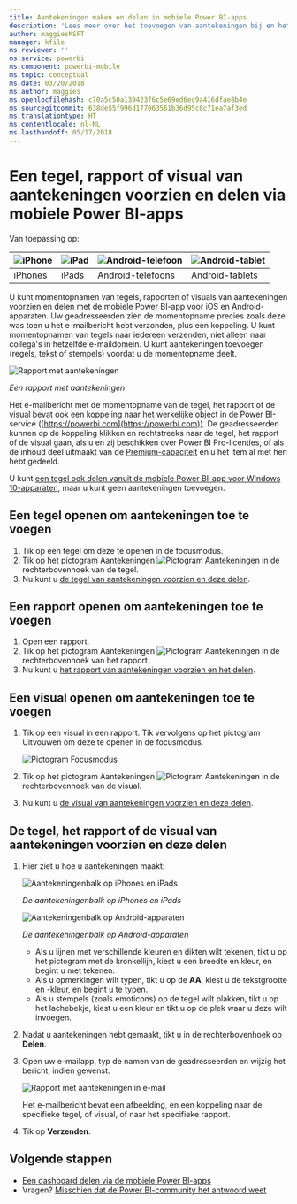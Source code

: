 ```yaml
---
title: Aantekeningen maken en delen in mobiele Power BI-apps
description: 'Lees meer over het toevoegen van aantekeningen bij en het delen van tegels, rapporten en visuals vanuit de mobiele Microsoft Power BI-app voor iOS en Android. '
author: maggiesMSFT
manager: kfile
ms.reviewer: ''
ms.service: powerbi
ms.component: powerbi-mobile
ms.topic: conceptual
ms.date: 03/20/2018
ms.author: maggies
ms.openlocfilehash: c70a5c50a139423f6c5e69ed6ec9a416dfae8b4e
ms.sourcegitcommit: 638de55f996d177063561b36d95c8c71ea7af3ed
ms.translationtype: HT
ms.contentlocale: nl-NL
ms.lasthandoff: 05/17/2018
---
```

# <a name="annotate-and-share-a-tile-report-or-visual-in-power-bi-mobile-apps"></a>Een tegel, rapport of visual van aantekeningen voorzien en delen via mobiele Power BI-apps
Van toepassing op:

| ![iPhone](media/mobile-annotate-and-share-a-tile-from-the-mobile-apps/iphone-logo-50-px.png) | ![iPad](media/mobile-annotate-and-share-a-tile-from-the-mobile-apps/ipad-logo-50-px.png) | ![Android-telefoon](media/mobile-annotate-and-share-a-tile-from-the-mobile-apps/android-phone-logo-50-px.png) | ![Android-tablet](media/mobile-annotate-and-share-a-tile-from-the-mobile-apps/android-tablet-logo-50-px.png) |
|:--- |:--- |:--- |:--- |
| iPhones |iPads |Android-telefoons |Android-tablets |

U kunt momentopnamen van tegels, rapporten of visuals van aantekeningen voorzien en delen met de mobiele Power BI-app voor iOS en Android-apparaten. Uw geadresseerden zien de momentopname precies zoals deze was toen u het e-mailbericht hebt verzonden, plus een koppeling. U kunt momentopnamen van tegels naar iedereen verzenden, niet alleen naar collega's in hetzelfde e-maildomein. U kunt aantekeningen toevoegen (regels, tekst of stempels) voordat u de momentopname deelt.

![Rapport met aantekeningen](media/mobile-annotate-and-share-a-tile-from-the-mobile-apps/power-bi-iphone-annotate.png)

*Een rapport met aantekeningen*

Het e-mailbericht met de momentopname van de tegel, het rapport of de visual bevat ook een koppeling naar het werkelijke object in de Power BI-service ([https://powerbi.com](https://powerbi.com)). De geadresseerden kunnen op de koppeling klikken en rechtstreeks naar de tegel, het rapport of de visual gaan, als u en zij beschikken over Power BI Pro-licenties, of als de inhoud deel uitmaakt van de [Premium-capaciteit](service-premium.md) en u het item al met hen hebt gedeeld. 

U kunt [een tegel ook delen vanuit de mobiele Power BI-app voor Windows 10-apparaten](mobile-share-tile-windows-10-phone-app.md), maar u kunt geen aantekeningen toevoegen.

## <a name="open-a-tile-for-annotating"></a>Een tegel openen om aantekeningen toe te voegen
1. Tik op een tegel om deze te openen in de focusmodus.
2. Tik op het pictogram Aantekeningen ![Pictogram Aantekeningen](media/mobile-annotate-and-share-a-tile-from-the-mobile-apps/power-bi-ios-annotate-icon.png) in de rechterbovenhoek van de tegel.
3. Nu kunt u [de tegel van aantekeningen voorzien en deze delen](mobile-annotate-and-share-a-tile-from-the-mobile-apps.md#annotate-and-share-the-tile-report-or-visual).

## <a name="open-a-report-for-annotating"></a>Een rapport openen om aantekeningen toe te voegen
1. Open een rapport. 
2. Tik op het pictogram Aantekeningen ![Pictogram Aantekeningen](media/mobile-annotate-and-share-a-tile-from-the-mobile-apps/power-bi-ios-annotate-icon.png) in de rechterbovenhoek van het rapport.
3. Nu kunt u [het rapport van aantekeningen voorzien en het delen](mobile-annotate-and-share-a-tile-from-the-mobile-apps.md#annotate-and-share-the-tile-report-or-visual).

## <a name="open-a-visual-for-annotating"></a>Een visual openen om aantekeningen toe te voegen
1. Tik op een visual in een rapport. Tik vervolgens op het pictogram Uitvouwen om deze te openen in de focusmodus. 
   
    ![Pictogram Focusmodus](media/mobile-annotate-and-share-a-tile-from-the-mobile-apps/power-bi-ios-visual-focus-mode.png)
2. Tik op het pictogram Aantekeningen ![Pictogram Aantekeningen](media/mobile-annotate-and-share-a-tile-from-the-mobile-apps/power-bi-ios-annotate-icon.png) in de rechterbovenhoek van de visual.
3. Nu kunt u [de visual van aantekeningen voorzien en deze delen](mobile-annotate-and-share-a-tile-from-the-mobile-apps.md#annotate-and-share-the-tile-report-or-visual).

## <a name="annotate-and-share-the-tile-report-or-visual"></a>De tegel, het rapport of de visual van aantekeningen voorzien en deze delen
1. Hier ziet u hoe u aantekeningen maakt:  
   
   ![Aantekeningenbalk op iPhones en iPads](media/mobile-annotate-and-share-a-tile-from-the-mobile-apps/power-bi-ios-annotation-menu.png)
   
   *De aantekeningenbalk op iPhones en iPads*
   
   ![Aantekeningenbalk op Android-apparaten](media/mobile-annotate-and-share-a-tile-from-the-mobile-apps/power-bi-android-annotate-bar.png)
   
   *De aantekeningenbalk op Android-apparaten*
   
   * Als u lijnen met verschillende kleuren en dikten wilt tekenen, tikt u op het pictogram met de kronkellijn, kiest u een breedte en kleur, en begint u met tekenen.  
   * Als u opmerkingen wilt typen, tikt u op de **AA**, kiest u de tekstgrootte en -kleur, en begint u te typen.  
   * Als u stempels (zoals emoticons) op de tegel wilt plakken, tikt u op het lachebekje, kiest u een kleur en tikt u op de plek waar u deze wilt invoegen.   
2. Nadat u aantekeningen hebt gemaakt, tikt u in de rechterbovenhoek op **Delen**.
3. Open uw e-mailapp, typ de namen van de geadresseerden en wijzig het bericht, indien gewenst.  
   
   ![Rapport met aantekeningen in e-mail](media/mobile-annotate-and-share-a-tile-from-the-mobile-apps/power-bi-iphone-annotate-send.png)
   
   Het e-mailbericht bevat een afbeelding, en een koppeling naar de specifieke tegel, of visual, of naar het specifieke rapport. 
4. Tik op **Verzenden**.

## <a name="next-steps"></a>Volgende stappen
* [Een dashboard delen via de mobiele Power BI-apps](mobile-share-dashboard-from-the-mobile-apps.md)
* Vragen? [Misschien dat de Power BI-community het antwoord weet](http://community.powerbi.com/)

